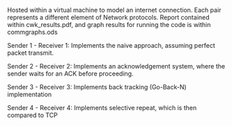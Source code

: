 Hosted within a virtual machine to model an internet connection.
Each pair represents a different element of Network protocols.
Report contained within cwk_results.pdf, and graph results for running the code is within commgraphs.ods

Sender 1 - Receiver 1: Implements the naive approach, assuming perfect packet transmit.

Sender 2 - Receiver 2: Implements an acknowledgement system, where the sender waits for an ACK before proceeding. 

Sender 3 - Receiver 3: Implements back tracking (Go-Back-N) implementation

Sender 4 - Receiver 4: Implements selective repeat, which is then compared to TCP
